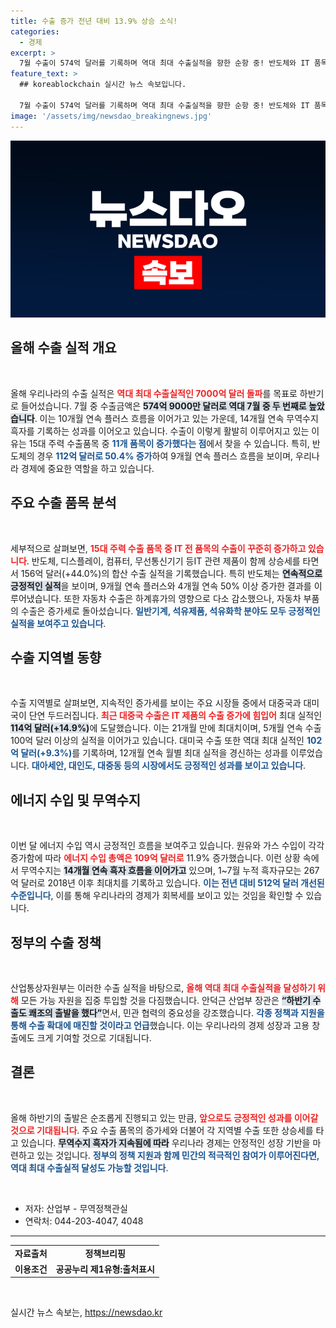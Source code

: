 ```yaml
---
title: 수출 증가 전년 대비 13.9% 상승 소식!
categories:
  - 경제
excerpt: >
  7월 수출이 574억 달러를 기록하며 역대 최대 수출실적을 향한 순항 중! 반도체와 IT 품목의 강력한 성장세가 눈에 띄며, 무역수지는 14개월 연속 흑자로 긍정적인 흐름을 이어가고 있다. 클릭해서 더 자세한 내용을 확인하세요!
feature_text: >
  ## koreablockchain 실시간 뉴스 속보입니다.

  7월 수출이 574억 달러를 기록하며 역대 최대 수출실적을 향한 순항 중! 반도체와 IT 품목의 강력한 성장세가 눈에 띄며, 무역수지는 14개월 연속 흑자로 긍정적인 흐름을 이어가고 있다. 클릭해서 더 자세한 내용을 확인하세요!
image: '/assets/img/newsdao_breakingnews.jpg'
---
```


<p><img src="/assets/img/newsdao_breakingnews.jpg" alt="koreablockchain 속보" /></p>

<h2 data-ke-size="size26">올해 수출 실적 개요</h2>

<p data-ke-size="size16">&nbsp;</p>

<p>올해 우리나라의 수출 실적은 <b><span style="color: #ee2323;">역대 최대 수출실적인 7000억 달러 돌파</span></b>를 목표로 하반기로 들어섰습니다. 7월 중 수출금액은 <b><span style="background-color: #21538527;">574억 9000만 달러로 역대 7월 중 두 번째로 높았습니다</span></b>. 이는 10개월 연속 플러스 흐름을 이어가고 있는 가운데, 14개월 연속 무역수지 흑자를 기록하는 성과를 이어오고 있습니다. 수출이 이렇게 활발히 이루어지고 있는 이유는 15대 주력 수출품목 중 <b><span style="color: #1a5490;">11개 품목이 증가했다는 점</span></b>에서 찾을 수 있습니다. 특히, 반도체의 경우 <b><span style="color: #1a5490;">112억 달러로 50.4% 증가</span></b>하여 9개월 연속 플러스 흐름을 보이며, 우리나라 경제에 중요한 역할을 하고 있습니다.</p>

<h2 data-ke-size="size26">주요 수출 품목 분석</h2>

<p data-ke-size="size16">&nbsp;</p>

<p>세부적으로 살펴보면, <b><span style="color: #ee2323;">15대 주력 수출 품목 중 IT 전 품목의 수출이 꾸준히 증가하고 있습니다</span></b>. 반도체, 디스플레이, 컴퓨터, 무선통신기기 등IT 관련 제품이 함께 상승세를 타면서 156억 달러(+44.0%)의 합산 수출 실적을 기록했습니다. 특히 반도체는 <b><span style="background-color: #21538527;">연속적으로 긍정적인 실적</span></b>을 보이며, 9개월 연속 플러스와 4개월 연속 50% 이상 증가한 결과를 이루어냈습니다. 또한 자동차 수출은 하계휴가의 영향으로 다소 감소했으나, 자동차 부품의 수출은 증가세로 돌아섰습니다. <b><span style="color: #1a5490;">일반기계, 석유제품, 석유화학 분야도 모두 긍정적인 실적을 보여주고 있습니다</span></b>.</p>

<h2 data-ke-size="size26">수출 지역별 동향</h2>

<p data-ke-size="size16">&nbsp;</p>

<p>수출 지역별로 살펴보면, 지속적인 증가세를 보이는 주요 시장들 중에서 대중국과 대미국이 단연 두드러집니다. <b><span style="color: #ee2323;">최근 대중국 수출은 IT 제품의 수출 증가에 힘입어</span></b> 최대 실적인 <b><span style="background-color: #21538527;">114억 달러(+14.9%)</span></b>에 도달했습니다. 이는 21개월 만에 최대치이며, 5개월 연속 수출 100억 달러 이상의 실적을 이어가고 있습니다. 대미국 수출 또한 역대 최대 실적인 <b><span style="color: #1a5490;">102억 달러(+9.3%)</span></b>를 기록하며, 12개월 연속 월별 최대 실적을 경신하는 성과를 이루었습니다. <b><span style="color: #1a5490;">대아세안, 대인도, 대중동 등의 시장에서도 긍정적인 성과를 보이고 있습니다</span></b>.</p>

<h2 data-ke-size="size26">에너지 수입 및 무역수지</h2>

<p data-ke-size="size16">&nbsp;</p>

<p>이번 달 에너지 수입 역시 긍정적인 흐름을 보여주고 있습니다. 원유와 가스 수입이 각각 증가함에 따라 <b><span style="color: #ee2323;">에너지 수입 총액은 109억 달러로</span></b> 11.9% 증가했습니다. 이런 상황 속에서 무역수지는 <b><span style="background-color: #21538527;">14개월 연속 흑자 흐름을 이어가고</span></b> 있으며, 1~7월 누적 흑자규모는 267억 달러로 2018년 이후 최대치를 기록하고 있습니다. <b><span style="color: #1a5490;">이는 전년 대비 512억 달러 개선된 수준입니다</span></b>, 이를 통해 우리나라의 경제가 회복세를 보이고 있는 것임을 확인할 수 있습니다.</p>

<h2 data-ke-size="size26">정부의 수출 정책</h2>

<p data-ke-size="size16">&nbsp;</p>

<p>산업통상자원부는 이러한 수출 실적을 바탕으로, <b><span style="color: #ee2323;">올해 역대 최대 수출실적을 달성하기 위해</span></b> 모든 가능 자원을 집중 투입할 것을 다짐했습니다. 안덕근 산업부 장관은 <b><span style="background-color: #21538527;">“하반기 수출도 쾌조의 출발을 했다”</span></b>면서, 민관 협력의 중요성을 강조했습니다. <b><span style="color: #1a5490;">각종 정책과 지원을 통해 수출 확대에 매진할 것이라고 언급</span></b>했습니다. 이는 우리나라의 경제 성장과 고용 창출에도 크게 기여할 것으로 기대됩니다.</p>

<h2 data-ke-size="size26">결론</h2>

<p data-ke-size="size16">&nbsp;</p>

<p>올해 하반기의 출발은 순조롭게 진행되고 있는 만큼, <b><span style="color: #ee2323;">앞으로도 긍정적인 성과를 이어갈 것으로 기대됩니다</span></b>. 주요 수출 품목의 증가세와 더불어 각 지역별 수출 또한 상승세를 타고 있습니다. <b><span style="background-color: #21538527;">무역수지 흑자가 지속됨에 따라</span></b> 우리나라 경제는 안정적인 성장 기반을 마련하고 있는 것입니다. <b><span style="color: #1a5490;">정부의 정책 지원과 함께 민간의 적극적인 참여가 이루어진다면, 역대 최대 수출실적 달성도 가능할 것입니다</span></b>.</p>

<p data-ke-size="size16">&nbsp;</p>

<ul>
<li>저자: 산업부 - 무역정책관실</li>
<li>연락처: 044-203-4047, 4048</li>
</ul>

<hr />

<table>
<tr>
<td style="text-align: center; height: 17px;"><b>자료출처</b></td>
<td style="text-align: center; height: 17px;"><b>정책브리핑</b></td>
</tr>
<tr>
<td style="text-align: center; height: 17px;"><b>이용조건</b></td>
<td style="text-align: center; height: 17px;"><b>공공누리 제1유형:출처표시</b></td>
</tr>
</table>

<p data-ke-size="size16">&nbsp;</p>
실시간 뉴스 속보는, <a href="https://newsdao.kr" rel="dofollow">https://newsdao.kr</a>


